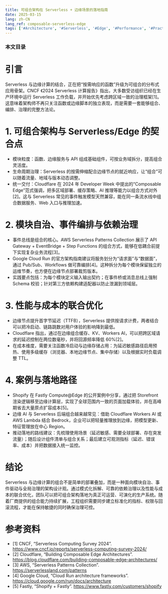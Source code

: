 ```yaml
---
title: 可组合架构在 Serverless + 边缘场景的落地指南
date: 2025-03-15
lang: zh-CN
lang_ref: composable-serverless-edge
tags: ['#Architecture', '#Serverless', '#Edge', '#Performance', '#Practice']
---
```


### 本文目录
<!-- toc -->

# 引言
Serverless 与边缘计算的结合，正在把“按需响应的函数”升级为可组合的分布式应用骨架。CNCF 《2024 Serverless 计算报告》指出，大多数受访组织已经在生产环境中运行 Serverless 工作负载，并开始优先考虑跨区域一致的治理框架[1]。这意味着架构师不再只关注函数或边缘脚本的独立表现，而是需要一套能够组合、编排、治理的完整方法论。

# 1. 可组合架构与 Serverless/Edge 的契合点
- 模块粒度：函数、边缘服务与 API 组成基础组件，可按业务域拆分，提高组合灵活度。
- 生命周期治理：Serverless 的按需伸缩配合边缘节点的就近响应，让“组合”可以随着流量、地域与版本动态调整。
- 统一交付：Cloudflare 在 2024 年 Developer Week 中提出的“Composable Edge”范式强调，把多区域部署、缓存策略、AI 推理等能力以组合方式对外[2]。这与 Serverless 常见的事件触发模型天然兼容，能在同一条流水线中组合数据服务、Web 入口与推理加速。

# 2. 模块自治、事件编排与依赖治理
- 事件总线是组合的核心。AWS Serverless Patterns Collection 展示了 API Gateway + EventBridge + Step Functions 的组合方式，能够在低耦合前提下实现复杂业务流程[3]。
- Google Cloud Run 的官方架构指南建议将服务划分为“请求面”与“数据面”，通过 Pub/Sub、Workflows 做可靠编排[4]。这种拆分为每个模块保留独立的运维节奏，也方便在边缘节点部署裁剪版本。
- 实践要点包括：为每个模块定义输入输出契约；在事件桥或消息总线上强制 Schema 校验；针对第三方依赖构建适配器以防止泄漏到领域层。

# 3. 性能与成本的联合优化
- 边缘节点提升首字节延迟（TTFB），Serverless 提供按请求计费，两者结合可以把冷启动、链路跳数对用户体验的影响降到最低。
- Cloudflare 指出，通过在边缘组合缓存、KV、Workers AI，可以把跨区域请求的延迟控制在两位数毫秒，并将回源频率降低 60%[2]。
- 在成本维度，需要关注函数冷启动与边缘存储占用：为延迟敏感路径启用预热、使用多级缓存（浏览器、本地边缘节点、集中存储）以及根据实时负载调整 TTL。

# 4. 案例与落地路径
- Shopify 在 Fastly Compute@Edge 的公开案例中分享，通过把 Storefront 渲染逻辑移至边缘计算层，实现了全球范围内一致的页面加载体验，并在高峰期省去大量原点扩容成本[5]。
- 边缘 AI 与 Serverless 后端组合越来越常见：借助 Cloudflare Workers AI 或 AWS Lambda 结合 Bedrock，企业可以把轻量推理放到边缘，把模型更新、特征管理放在中心 Region。
- 推动落地的路线建议：先梳理使用场景（延迟敏感、需要全球部署、存在突发流量）；随后设计组件清单与组合关系；最后建立可观测指标（延迟、错误率、成本）并把数据接入统一监控。

# 结论
Serverless 与边缘计算的组合不是简单的部署叠加，而是一种面向模块自治、事件驱动与全局治理的架构设计观。通过模式化拆解、可靠的依赖治理以及性能与成本的联合优化，团队可以把可组合架构落地为真正可运营、可演化的生产系统。随着厂商提供的组合能力持续扩展，工程组织需要同步建立标准化的指标、权限与回滚流程，才能在保持敏捷的同时确保治理可控。

# 参考资料
- [1] CNCF, “Serverless Computing Survey 2024”. https://www.cncf.io/reports/serverless-computing-survey-2024/
- [2] Cloudflare, “Building Composable Edge Architectures”. https://blog.cloudflare.com/building-composable-edge-architectures/
- [3] AWS, “Serverless Patterns Collection”. https://serverlessland.com/patterns
- [4] Google Cloud, “Cloud Run architecture frameworks”. https://cloud.google.com/run/docs/architecture
- [5] Fastly, “Shopify + Fastly”. https://www.fastly.com/customers/shopify
